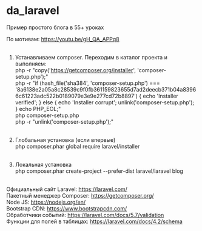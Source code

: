 # da_laravel
Пример простого блога в 55+ уроках

По мотивам: https://youtu.be/gH_QA_APPq8 <br><br>

1.  Устанавливаем composer. Переходим в каталог проекта и выполняем:<br>
php -r "copy('https://getcomposer.org/installer', 'composer-setup.php');"<br>
php -r "if (hash_file('sha384', 'composer-setup.php') === '8a6138e2a05a8c28539c9f0fb361159823655d7ad2deecb371b04a83966c61223adc522b0189079e3e9e277cd72b8897') { echo 'Installer verified'; } else { echo 'Installer corrupt'; unlink('composer-setup.php'); } echo PHP_EOL;"<br>
php composer-setup.php<br>
php -r "unlink('composer-setup.php');"<br><br>

2.  Глобальная установка (если впервые) <br>
php composer.phar global require laravel/installer <br><br>

3.  Локальная установка <br>
php composer.phar create-project --prefer-dist laravel/laravel blog<br><br>

Официальный сайт Laravel: https://laravel.com/<br>
Пакетный менеджер Composer: https://getcomposer.org/<br>
Node JS: https://nodejs.org/en/<br>
Bootstrap CDN: https://www.bootstrapcdn.com/<br>
Обработчики событий: https://laravel.com/docs/5.7/validation<br>
Функции для полей в таблицах: https://laravel.com/docs/4.2/schema

